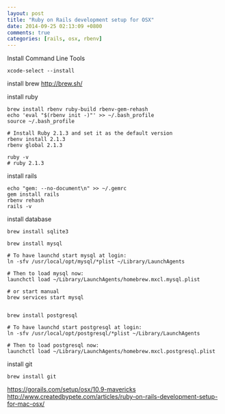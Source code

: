```yaml
---
layout: post
title: "Ruby on Rails development setup for OSX"
date: 2014-09-25 02:13:09 +0800
comments: true
categories: [rails, osx, rbenv]
---
```


Install Command Line Tools
```
xcode-select --install
```

install brew
http://brew.sh/

install ruby
```
brew install rbenv ruby-build rbenv-gem-rehash
echo 'eval "$(rbenv init -)"' >> ~/.bash_profile
source ~/.bash_profile

# Install Ruby 2.1.3 and set it as the default version
rbenv install 2.1.3
rbenv global 2.1.3

ruby -v
# ruby 2.1.3
```

install rails
```
echo "gem: --no-document\n" >> ~/.gemrc
gem install rails
rbenv rehash
rails -v
```

install database
```
brew install sqlite3

brew install mysql

# To have launchd start mysql at login:
ln -sfv /usr/local/opt/mysql/*plist ~/Library/LaunchAgents

# Then to load mysql now:
launchctl load ~/Library/LaunchAgents/homebrew.mxcl.mysql.plist

# or start manual
brew services start mysql


brew install postgresql

# To have launchd start postgresql at login:
ln -sfv /usr/local/opt/postgresql/*plist ~/Library/LaunchAgents

# Then to load postgresql now:
launchctl load ~/Library/LaunchAgents/homebrew.mxcl.postgresql.plist

```

install git
```
brew install git
```


https://gorails.com/setup/osx/10.9-mavericks
http://www.createdbypete.com/articles/ruby-on-rails-development-setup-for-mac-osx/


